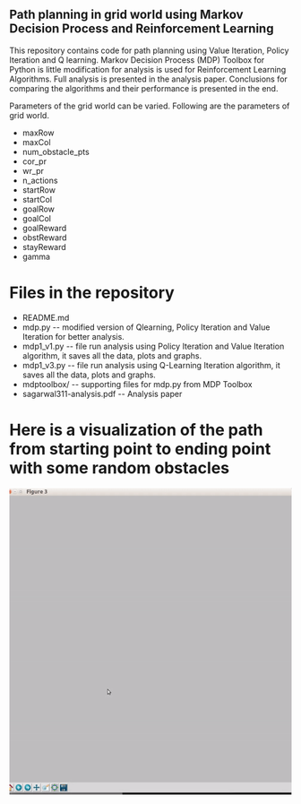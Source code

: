 ## Path planning in grid world using Markov Decision Process and Reinforcement Learning

This repository contains code for path planning using Value Iteration, Policy Iteration and Q learning.
Markov Decision Process (MDP) Toolbox for Python is little modification for analysis is used for Reinforcement Learning Algorithms.
Full analysis is presented in the analysis paper. Conclusions for comparing the algorithms and their performance is presented in the end.

Parameters of the grid world can be varied. Following are the parameters of grid world.
  - maxRow
  - maxCol
  - num_obstacle_pts
  - cor_pr
  - wr_pr
  - n_actions
  - startRow
  - startCol
  - goalRow 
  - goalCol
  - goalReward
  - obstReward
  - stayReward
  - gamma

# Files in the repository
 - README.md
 - mdp.py -- modified version of Qlearning, Policy Iteration and Value Iteration for better analysis.
 - mdp1_v1.py -- file run analysis using Policy Iteration and Value Iteration algorithm, it saves all the data, plots and graphs.
 - mdp1_v3.py -- file run analysis using Q-Learning Iteration algorithm, it saves all the data, plots and graphs.
 - mdptoolbox/ -- supporting files for mdp.py from MDP Toolbox
 - sagarwal311-analysis.pdf -- Analysis paper	

# Here is a visualization of the path from starting point to ending point with some random obstacles
<p align="center">
  <img src="https://github.com/siddharth691/Path-Planning-using-Markov-Decision-Process/raw/master/path_video.gif">
</p>


